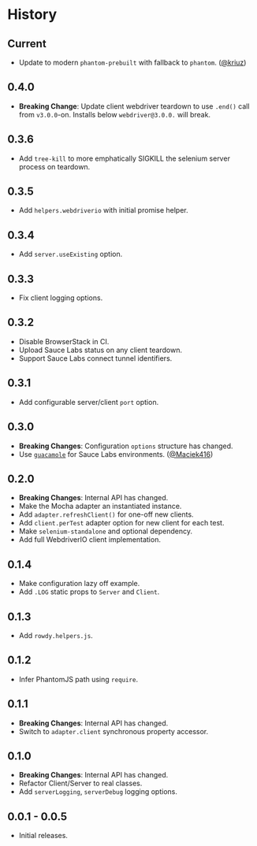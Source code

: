 History
=======

## Current

* Update to modern `phantom-prebuilt` with fallback to `phantom`.
  ([@kriuz][])

## 0.4.0
* **Breaking Change**: Update client webdriver teardown to use `.end()` call
  from `v3.0.0`-on. Installs below `webdriver@3.0.0.` will break.

## 0.3.6
* Add `tree-kill` to more emphatically SIGKILL the selenium server process
  on teardown.

## 0.3.5
* Add `helpers.webdriverio` with initial promise helper.

## 0.3.4
* Add `server.useExisting` option.

## 0.3.3
* Fix client logging options.

## 0.3.2
* Disable BrowserStack in CI.
* Upload Sauce Labs status on any client teardown.
* Support Sauce Labs connect tunnel identifiers.

## 0.3.1
* Add configurable server/client `port` option.

## 0.3.0
* **Breaking Changes**: Configuration `options` structure has changed.
* Use [`guacamole`](https://github.com/testarmada/guacamole) for Sauce Labs
  environments. ([@Maciek416][])

## 0.2.0

* **Breaking Changes**: Internal API has changed.
* Make the Mocha adapter an instantiated instance.
* Add `adapter.refreshClient()` for one-off new clients.
* Add `client.perTest` adapter option for new client for each test.
* Make `selenium-standalone` and optional dependency.
* Add full WebdriverIO client implementation.

## 0.1.4

* Make configuration lazy off example.
* Add `.LOG` static props to `Server` and `Client`.

## 0.1.3

* Add `rowdy.helpers.js`.

## 0.1.2

* Infer PhantomJS path using `require`.

## 0.1.1

* **Breaking Changes**: Internal API has changed.
* Switch to `adapter.client` synchronous property accessor.

## 0.1.0

* **Breaking Changes**: Internal API has changed.
* Refactor Client/Server to real classes.
* Add `serverLogging`, `serverDebug` logging options.

## 0.0.1 - 0.0.5

* Initial releases.

[@kriuz]: https://github.com/kriuz
[@Maciek416]: https://github.com/Maciek416
[@ryan-roemer]: https://github.com/ryan-roemer
